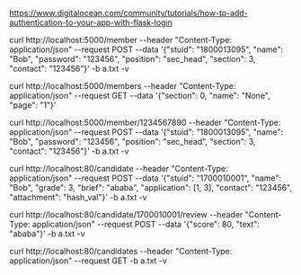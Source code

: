 https://www.digitalocean.com/community/tutorials/how-to-add-authentication-to-your-app-with-flask-login

curl http://localhost:5000/member --header "Content-Type: application/json" --request POST --data '{"stuid": "1800013095", "name": "Bob", "password": "123456", "position": "sec_head", "section": 3, "contact": "123456"}' -b a.txt  -v

curl http://localhost:5000/members --header "Content-Type: application/json" --request GET --data '{"section": 0, "name": "None", "page": "1"}'

curl http://localhost:5000/member/1234567890 --header "Content-Type: application/json" --request POST --data '{"stuid": "1800013095", "name": "Bob", "password": "123456", "position": "sec_head", "section": 3, "contact": "123456"}' -b a.txt -v

curl http://localhost:80/candidate --header "Content-Type: application/json" --request POST --data '{"stuid": "1700010001", "name": "Bob", "grade": 3, "brief": "ababa", "application": [1, 3], "contact": "123456", "attachment": "hash_val"}' -b a.txt -v

curl http://localhost:80/candidate/1700010001/review --header "Content-Type: application/json" --request POST --data '{"score": 80, "text": "ababa"}' -b a.txt -v

curl http://localhost:80/candidates --header "Content-Type: application/json" --request GET  -b a.txt -v